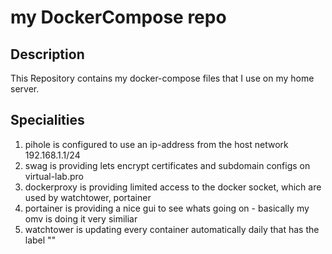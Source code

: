 # my DockerCompose repo
## Description

This Repository contains my docker-compose files that I use on my home server.

## Specialities

1. pihole is configured to use an ip-address from the host network 192.168.1.1/24
2. swag is providing lets encrypt certificates and subdomain configs on virtual-lab.pro
3. dockerproxy is providing limited access to the docker socket, which are used by watchtower, portainer
4. portainer is providing a nice gui to see whats going on - basically my omv is doing it very similiar
5. watchtower is updating every container automatically daily that has the label ""